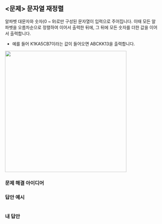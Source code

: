 ## <문제> 문자열 재정렬
알파벳 대문자와 숫자(0 ~ 9)로만 구성된 문자열이 입력으로 주어집니다. 이때 모든 알파벳을 오름차순으로 
정렬하여 이어서 출력한 뒤에, 그 뒤에 모든 숫자를 더한 값을 이어서 출력합니다.
- 예를 들어 K1KA5CB7이라는 값이 들어오면 ABCKK13을 출력합니다.

<img src=https://user-images.githubusercontent.com/62216628/161418702-411a79c9-e0b0-4584-9ecd-6d6d9fb2cce9.png width=400px></img>

### 문제 해결 아이디어


### 답안 예시
```

```

### 내 답안
```

```

